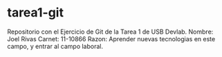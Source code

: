 tarea1-git
==========

Repositorio con el Ejercicio de Git de la Tarea 1 de USB Devlab.
Nombre: Joel Rivas
Carnet: 11-10866
Razon: Aprender nuevas tecnologias en este campo, y entrar al campo laboral. 

